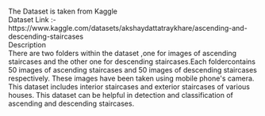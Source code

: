 <br>
The  Dataset is taken from Kaggle
<br>
Dataset Link :- https://www.kaggle.com/datasets/akshaydattatraykhare/ascending-and-descending-staircases
<br>
Description 
<br>
There are two folders within the dataset ,one for images of ascending staircases and the other one for descending staircases.Each foldercontains 50 images of ascending staircases and 50 images of descending staircases respectively. These images have been taken using mobile phone's camera. This dataset includes interior staircases and exterior staircases of various houses. This dataset can be helpful in detection and classification of ascending and descending staircases.